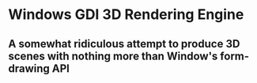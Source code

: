 # Windows GDI 3D Rendering Engine

## A somewhat ridiculous attempt to produce 3D scenes with nothing more than Window's form-drawing API